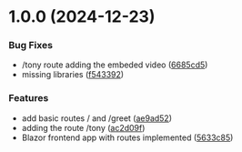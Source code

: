 # 1.0.0 (2024-12-23)


### Bug Fixes

* /tony route adding the embeded video ([6685cd5](https://github.com/pyrees011/Final_Devops_project/commit/6685cd5f5017178b1def17e83b1777a57c679fe4))
* missing libraries ([f543392](https://github.com/pyrees011/Final_Devops_project/commit/f543392559d00792bf08e8385aae091fe0631403))


### Features

* add basic routes / and /greet ([ae9ad52](https://github.com/pyrees011/Final_Devops_project/commit/ae9ad524ee3c6a9f119c0fdc77878e532562bddd))
* adding the route /tony ([ac2d09f](https://github.com/pyrees011/Final_Devops_project/commit/ac2d09f2ee966b6ed27ca70610511d8a89b7cdd2))
* Blazor frontend app with routes implemented ([5633c85](https://github.com/pyrees011/Final_Devops_project/commit/5633c856ad5810f7f6384e35eca69dbe0416721a))
